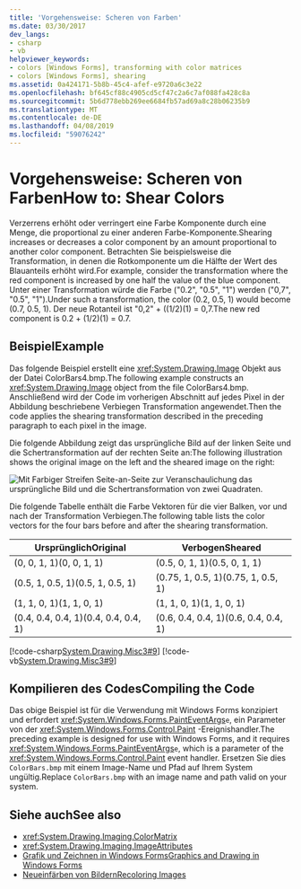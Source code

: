 ```yaml
---
title: 'Vorgehensweise: Scheren von Farben'
ms.date: 03/30/2017
dev_langs:
- csharp
- vb
helpviewer_keywords:
- colors [Windows Forms], transforming with color matrices
- colors [Windows Forms], shearing
ms.assetid: 0a424171-5b8b-45c4-afef-e9720a6c3e22
ms.openlocfilehash: bf645cf88c4905cd5cf47c2a6c7af088fa428c8a
ms.sourcegitcommit: 5b6d778ebb269ee6684fb57ad69a8c28b06235b9
ms.translationtype: MT
ms.contentlocale: de-DE
ms.lasthandoff: 04/08/2019
ms.locfileid: "59076242"
---
```

# <a name="how-to-shear-colors"></a><span data-ttu-id="c66c9-102">Vorgehensweise: Scheren von Farben</span><span class="sxs-lookup"><span data-stu-id="c66c9-102">How to: Shear Colors</span></span>
<span data-ttu-id="c66c9-103">Verzerrens erhöht oder verringert eine Farbe Komponente durch eine Menge, die proportional zu einer anderen Farbe-Komponente.</span><span class="sxs-lookup"><span data-stu-id="c66c9-103">Shearing increases or decreases a color component by an amount proportional to another color component.</span></span> <span data-ttu-id="c66c9-104">Betrachten Sie beispielsweise die Transformation, in denen die Rotkomponente um die Hälfte der Wert des Blauanteils erhöht wird.</span><span class="sxs-lookup"><span data-stu-id="c66c9-104">For example, consider the transformation where the red component is increased by one half the value of the blue component.</span></span> <span data-ttu-id="c66c9-105">Unter einer Transformation würde die Farbe ("0.2", "0.5", "1") werden ("0,7", "0.5", "1").</span><span class="sxs-lookup"><span data-stu-id="c66c9-105">Under such a transformation, the color (0.2, 0.5, 1) would become (0.7, 0.5, 1).</span></span> <span data-ttu-id="c66c9-106">Der neue Rotanteil ist "0,2" + ((1/2)(1) = 0,7.</span><span class="sxs-lookup"><span data-stu-id="c66c9-106">The new red component is 0.2 + (1/2)(1) = 0.7.</span></span>  
  
## <a name="example"></a><span data-ttu-id="c66c9-107">Beispiel</span><span class="sxs-lookup"><span data-stu-id="c66c9-107">Example</span></span>  
 <span data-ttu-id="c66c9-108">Das folgende Beispiel erstellt eine <xref:System.Drawing.Image> Objekt aus der Datei ColorBars4.bmp.</span><span class="sxs-lookup"><span data-stu-id="c66c9-108">The following example constructs an <xref:System.Drawing.Image> object from the file ColorBars4.bmp.</span></span> <span data-ttu-id="c66c9-109">Anschließend wird der Code im vorherigen Abschnitt auf jedes Pixel in der Abbildung beschriebene Verbiegen Transformation angewendet.</span><span class="sxs-lookup"><span data-stu-id="c66c9-109">Then the code applies the shearing transformation described in the preceding paragraph to each pixel in the image.</span></span>  
  
 <span data-ttu-id="c66c9-110">Die folgende Abbildung zeigt das ursprüngliche Bild auf der linken Seite und die Schertransformation auf der rechten Seite an:</span><span class="sxs-lookup"><span data-stu-id="c66c9-110">The following illustration shows the original image on the left and the sheared image on the right:</span></span> 
  
 ![Mit Farbiger Streifen Seite-an-Seite zur Veranschaulichung das ursprüngliche Bild und die Schertransformation von zwei Quadraten.](./media/how-to-shear-colors/original-image-sheared-image.png)  
  
 <span data-ttu-id="c66c9-112">Die folgende Tabelle enthält die Farbe Vektoren für die vier Balken, vor und nach der Transformation Verbiegen.</span><span class="sxs-lookup"><span data-stu-id="c66c9-112">The following table lists the color vectors for the four bars before and after the shearing transformation.</span></span>  
  
|<span data-ttu-id="c66c9-113">Ursprünglich</span><span class="sxs-lookup"><span data-stu-id="c66c9-113">Original</span></span>|<span data-ttu-id="c66c9-114">Verbogen</span><span class="sxs-lookup"><span data-stu-id="c66c9-114">Sheared</span></span>|  
|--------------|-------------|  
|<span data-ttu-id="c66c9-115">(0, 0, 1, 1)</span><span class="sxs-lookup"><span data-stu-id="c66c9-115">(0, 0, 1, 1)</span></span>|<span data-ttu-id="c66c9-116">(0.5, 0, 1, 1)</span><span class="sxs-lookup"><span data-stu-id="c66c9-116">(0.5, 0, 1, 1)</span></span>|  
|<span data-ttu-id="c66c9-117">(0.5, 1, 0.5, 1)</span><span class="sxs-lookup"><span data-stu-id="c66c9-117">(0.5, 1, 0.5, 1)</span></span>|<span data-ttu-id="c66c9-118">(0.75, 1, 0.5, 1)</span><span class="sxs-lookup"><span data-stu-id="c66c9-118">(0.75, 1, 0.5, 1)</span></span>|  
|<span data-ttu-id="c66c9-119">(1, 1, 0, 1)</span><span class="sxs-lookup"><span data-stu-id="c66c9-119">(1, 1, 0, 1)</span></span>|<span data-ttu-id="c66c9-120">(1, 1, 0, 1)</span><span class="sxs-lookup"><span data-stu-id="c66c9-120">(1, 1, 0, 1)</span></span>|  
|<span data-ttu-id="c66c9-121">(0.4, 0.4, 0.4, 1)</span><span class="sxs-lookup"><span data-stu-id="c66c9-121">(0.4, 0.4, 0.4, 1)</span></span>|<span data-ttu-id="c66c9-122">(0.6, 0.4, 0.4, 1)</span><span class="sxs-lookup"><span data-stu-id="c66c9-122">(0.6, 0.4, 0.4, 1)</span></span>|  
  
 [!code-csharp[System.Drawing.Misc3#9](~/samples/snippets/csharp/VS_Snippets_Winforms/System.Drawing.Misc3/CS/Form1.cs#9)]
 [!code-vb[System.Drawing.Misc3#9](~/samples/snippets/visualbasic/VS_Snippets_Winforms/System.Drawing.Misc3/VB/Form1.vb#9)]  
  
## <a name="compiling-the-code"></a><span data-ttu-id="c66c9-123">Kompilieren des Codes</span><span class="sxs-lookup"><span data-stu-id="c66c9-123">Compiling the Code</span></span>  
 <span data-ttu-id="c66c9-124">Das obige Beispiel ist für die Verwendung mit Windows Forms konzipiert und erfordert <xref:System.Windows.Forms.PaintEventArgs>`e`, ein Parameter von der <xref:System.Windows.Forms.Control.Paint> -Ereignishandler.</span><span class="sxs-lookup"><span data-stu-id="c66c9-124">The preceding example is designed for use with Windows Forms, and it requires <xref:System.Windows.Forms.PaintEventArgs>`e`, which is a parameter of the <xref:System.Windows.Forms.Control.Paint> event handler.</span></span> <span data-ttu-id="c66c9-125">Ersetzen Sie dies `ColorBars.bmp` mit einem Image-Name und Pfad auf Ihrem System ungültig.</span><span class="sxs-lookup"><span data-stu-id="c66c9-125">Replace `ColorBars.bmp` with an image name and path valid on your system.</span></span>  
  
## <a name="see-also"></a><span data-ttu-id="c66c9-126">Siehe auch</span><span class="sxs-lookup"><span data-stu-id="c66c9-126">See also</span></span>

- <xref:System.Drawing.Imaging.ColorMatrix>
- <xref:System.Drawing.Imaging.ImageAttributes>
- [<span data-ttu-id="c66c9-127">Grafik und Zeichnen in Windows Forms</span><span class="sxs-lookup"><span data-stu-id="c66c9-127">Graphics and Drawing in Windows Forms</span></span>](graphics-and-drawing-in-windows-forms.md)
- [<span data-ttu-id="c66c9-128">Neueinfärben von Bildern</span><span class="sxs-lookup"><span data-stu-id="c66c9-128">Recoloring Images</span></span>](recoloring-images.md)
